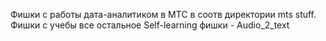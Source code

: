Фишки с работы дата-аналитиком в МТС в соотв директории mts stuff.
Фишки с учебы все остальное
Self-learning фишки - Audio_2_text
